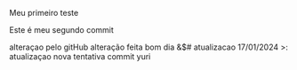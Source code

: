 Meu primeiro teste

Este é meu segundo commit

alteraçao pelo gitHub
alteração feita 
bom dia
&$#
atualizacao 17/01/2024 >:
atualizaçao
nova tentativa commit yuri